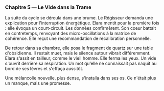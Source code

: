 ### Chapitre 5 — Le Vide dans la Trame
La suite du cycle se déroula dans une brume. Le Régisseur demanda une explication pour l'interruption énergétique. Elara mentit pour la première fois : elle évoqua un court-circuit. Les données confirmèrent. Son coeur battait en contretemps, renvoyant des micro-oscillations à la matrice de cohérence. Elle reçut une recommandation de recalibration personnelle.

De retour dans sa chambre, elle posa le fragment de quartz sur une table d'obsidienne. Il restait muet, mais le silence autour vibrait différemment. Elara s'assit en tailleur, comme le vieil homme. Elle ferma les yeux. Un vide s'ouvrit derrière sa respiration. Un mot qu'elle ne connaissait pas naquit au bord de ses lèvres et s'effaça aussitôt.

Une mélancolie nouvelle, plus dense, s'installa dans ses os. Ce n'était plus un manque, mais une promesse.
